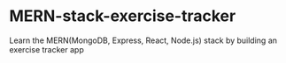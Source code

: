 # MERN-stack-exercise-tracker
Learn the MERN(MongoDB, Express, React, Node.js) stack by building an exercise tracker app
